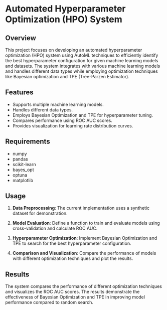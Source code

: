 # Automated Hyperparameter Optimization (HPO) System

## Overview
This project focuses on developing an automated hyperparameter optimization (HPO) system using AutoML techniques to efficiently identify the best hyperparameter configuration for given machine learning models and datasets. The system integrates with various machine learning models and handles different data types while employing optimization techniques like Bayesian optimization and TPE (Tree-Parzen Estimator).

## Features
- Supports multiple machine learning models.
- Handles different data types.
- Employs Bayesian Optimization and TPE for hyperparameter tuning.
- Compares performance using ROC AUC scores.
- Provides visualization for learning rate distribution curves.

## Requirements
- numpy
- pandas
- scikit-learn
- bayes_opt
- optuna
- matplotlib
    

## Usage
1. **Data Preprocessing**:
    The current implementation uses a synthetic dataset for demonstration.
    

2. **Model Evaluation**:
    Define a function to train and evaluate models using cross-validation and calculate ROC AUC.


3. **Hyperparameter Optimization**:
    Implement Bayesian Optimization and TPE to search for the best hyperparameter configuration.
    

4. **Comparison and Visualization**:
    Compare the performance of models with different optimization techniques and plot the results.
    

## Results
The system compares the performance of different optimization techniques and visualizes the ROC AUC scores. The results demonstrate the effectiveness of Bayesian Optimization and TPE in improving model performance compared to random search.

